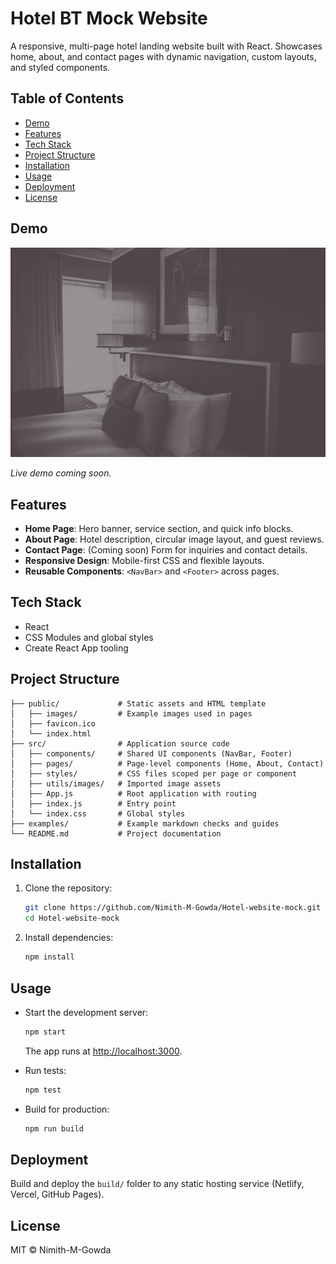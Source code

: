 # Hotel BT Mock Website

A responsive, multi-page hotel landing website built with React. Showcases home, about, and contact pages with dynamic navigation, custom layouts, and styled components.

## Table of Contents

- [Demo](#demo)
- [Features](#features)
- [Tech Stack](#tech-stack)
- [Project Structure](#project-structure)
- [Installation](#installation)
- [Usage](#usage)
- [Deployment](#deployment)
- [License](#license)

## Demo

![Site Preview](public/images/showcase.jpg)

_Live demo coming soon._

## Features

- **Home Page**: Hero banner, service section, and quick info blocks.
- **About Page**: Hotel description, circular image layout, and guest reviews.
- **Contact Page**: (Coming soon) Form for inquiries and contact details.
- **Responsive Design**: Mobile-first CSS and flexible layouts.
- **Reusable Components**: `<NavBar>` and `<Footer>` across pages.

## Tech Stack

- React
- CSS Modules and global styles
- Create React App tooling

## Project Structure

```
├── public/             # Static assets and HTML template
│   ├── images/         # Example images used in pages
│   ├── favicon.ico
│   └── index.html
├── src/                # Application source code
│   ├── components/     # Shared UI components (NavBar, Footer)
│   ├── pages/          # Page-level components (Home, About, Contact)
│   ├── styles/         # CSS files scoped per page or component
│   ├── utils/images/   # Imported image assets
│   ├── App.js          # Root application with routing
│   ├── index.js        # Entry point
│   └── index.css       # Global styles
├── examples/           # Example markdown checks and guides
└── README.md           # Project documentation
```

## Installation

1. Clone the repository:
   ```bash
   git clone https://github.com/Nimith-M-Gowda/Hotel-website-mock.git
   cd Hotel-website-mock
   ```
2. Install dependencies:
   ```bash
   npm install
   ```

## Usage

- Start the development server:
  ```bash
  npm start
  ```
  The app runs at [http://localhost:3000](http://localhost:3000).

- Run tests:
  ```bash
  npm test
  ```

- Build for production:
  ```bash
  npm run build
  ```

## Deployment

Build and deploy the `build/` folder to any static hosting service (Netlify, Vercel, GitHub Pages).

## License

MIT © Nimith-M-Gowda
